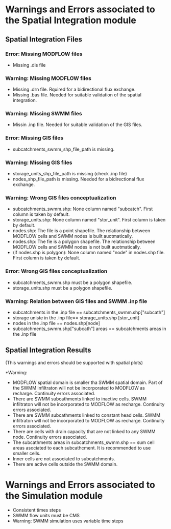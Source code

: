 # Warnings and Errors associated to the Spatial Integration module
## Spatial Integration Files

### Error: Missing MODFLOW files
- Missing .dis file

### Warning: Missing MODFLOW files
- Missing .drn file. Rquired for a bidirectional flux exchange.
- Missing .bas file. Needed for suitable validation of the spatial integration.

### Warning: Missing SWMM files
- Missin .inp file. Needed for suitable validation of the GIS files.

### Error: Missing GIS files
- subcatchments_swmm_shp_file_path is missing.

### Warning: Missing GIS files
- storage_units_shp_file_path is missing (check .inp file)
- nodes_shp_file_path is missing. Needed for a bidirectional flux exchange.

### Warning: Wrong GIS files conceptualization
- subcatchments_swmm.shp: None column named "subcatch". First column is taken by default.
- storage_units.shp: None column named "stor_unit". First column is taken by default.
- nodes.shp: The file is a point shapefile. The relationship between MODFLOW cells and SWMM nodes is built auotmatically.
- nodes.shp: The fie is a polygon shapefile. The relationship between MODFLOW cells and SWMM nodes is not built auotmatically.
- (if nodes.shp is polygon): None column named "node" in nodes.shp file. First column is taken by default.

### Error: Wrong GIS files conceptualization
- subcatchments_swmm.shp must be a polygon shapefile.
- storage_units.shp must be a polygon shapefile.
### Warning: Relation between GIS files and SWMM .inp file
- subcatchments in the .inp file == subcatchments_swmm.shp["subcath"]
- storage uniste in the .inp file== storage_units.shp [stor_unit]
- nodes in the .inp file == nodes.shp[node]
- subcatchments_swmm.shp["subcath"] areas == subcatchments areas in the .inp file


## Spatial Integration Results
(This warnings and errors should be supported with spatial plots)

*Warning:
- MODFLOW spatial domain is smaller tha SWMM spatial domain. Part of the SWMM infiltraton will not be incorporated to MODFLOW as recharge. Continuity errors associated. 
- There are SWMM subcathments linked to inactive cells. SWMM infiltraton will not be incorporated to MODFLOW as recharge. Continuity errors associated. 
- There are SWMM subcathments linked to constant head cells. SWMM infiltraton will not be incorporated to MODFLOW as recharge. Continuity errors associated. 
- There are cells with drain capacity that are not linked to any SWMM node. Continuity errors associated. 
- The subcathments areas in subcatchments_swmm.shp == sum cell areas asociated to each subcathcment. It is recommended to use smaller cells.
- Inner cells are not associated to subcatchments.
- There are active cells outside the SWMM domain. 

# Warnings and Errors associated to the Simulation module
- Consistent times steps
- SWMM flow units must be CMS
- Warning: SWMM simulation uses variable time steps